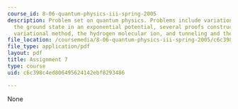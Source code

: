 ```yaml
---
course_id: 8-06-quantum-physics-iii-spring-2005
description: Problem set on quantum physics. Problems include variational bound on
  the ground state in an exponential potential, several proofs constructed via the
  variational method, the hydrogen molecular ion, and tunneling and the Stark effect.
file_location: /coursemedia/8-06-quantum-physics-iii-spring-2005/c6c398c4ed806495624142ebf8293486_ps7.pdf
file_type: application/pdf
layout: pdf
title: Assignment 7
type: course
uid: c6c398c4ed806495624142ebf8293486

---
```

None